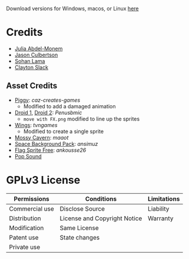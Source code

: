 Download versions for Windows, macos, or Linux [here](https://github.com/MusicalArtist12/cs383-platformer/releases)

# Credits
- [Julia Abdel-Monem](https://github.com/MusicalArtist12)
- [Jason Culbertson](https://github.com/JTCulbertson)
- [Sohan Lama](https://github.com/Soohann)
- [Clayton Slack](https://github.com/Harpy88)

## Asset Credits
- [Piggy](https://caz-creates-games.itch.io/piggy): *caz-creates-games*
	- Modified to add a damaged animation
- [Droid 1](https://penusbmic.itch.io/sci-fi-character-pack-6), [Droid 2](https://penusbmic.itch.io/sci-fi-character-pack-12): *Penusbmic*
	- `move with FX.png` modified to line up the sprites
- [Wings](https://www.deviantart.com/tvngames/art/Wing-Sprites-FOR-323starlight-279590474): *tvngames*
	- Modified to create a single sprite
- [Mossy Cavern](https://maaot.itch.io/mossy-cavern): *maaot*
- [Space Background Pack](https://ansimuz.itch.io/space-background): *ansimuz* 
- [Flag Sprite Free](https://ankousse26.itch.io/free-flag-with-animation): *ankousse26*
- [Pop Sound](https://pixabay.com/sound-effects/search/pop/)


# GPLv3 License

| Permissions | Conditions | Limitations | 
| --- | --- | --- | 
| Commercial use | Disclose Source | Liability | 
| Distribution | License and Copyright Notice | Warranty |
| Modification | Same License | |
| Patent use | State changes | | 
| Private use | | | 
